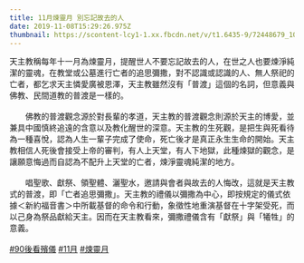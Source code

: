 ```yaml
---
title: 11月煉靈月 別忘記故去的人
date: 2019-11-08T15:29:26.975Z
thumbnail: https://scontent-lcy1-1.xx.fbcdn.net/v/t1.6435-9/72448679_105614190894383_1249887581089300480_n.png?_nc_cat=111&ccb=1-7&_nc_sid=730e14&_nc_ohc=HgMRJWOkKc4AX-C5L0O&_nc_ht=scontent-lcy1-1.xx&oh=00_AT-L9mF-UpazTb0GiCtjAGmxuwf6aNFnu7xXRd9Y_DQN6g&oe=62E6FE76
---
```

天主教稱每年十一月為煉靈月，提醒世人不要忘記故去的人，在世之人也要煉淨純潔的靈魂，在教堂或公墓進行亡者的追思彌撒，對不認識或認識的人、無人祭祀的亡者，都乞求天主憐愛廣被恩澤，天主教雖然沒有「普渡」這個的名詞，但意義與佛教、民間道教的普渡是一樣的。\
\
　　佛教的普渡觀念源於對長輩的孝道，天主教的普渡觀念則源於天主的博愛，並兼具中國慎終追遠的含意以及教化醒世的深意。天主教的生死觀，是把生與死看待為一種喜悅，認為人生一輩子完成了使命，死亡後才是真正永生生命的開始。天主教相信人死後會接受上帝的審判，有人上天堂，有人下地獄，此種煉獄的觀念，是讓願意悔過而自認為不配升上天堂的亡者，煉淨靈魂純潔的地方。\
\
　　唱聖歌、獻祭、領聖體、灑聖水，邀請與會者與故去的人悔改，這就是天主教式的普渡，即「亡者追思彌撒」。天主教的禮儀以彌撒為中心，即按規定的儀式依據＜新約福音書＞中所載基督的命令和行動，象徵性地重演基督在十字架受死，而以己身為祭品獻給天主。因而在天主教看來，彌撒禮儀含有「獻祭」與「犧牲」的意義。\
\
[\#90後看殯儀](https://www.facebook.com/hashtag/90%E5%BE%8C%E7%9C%8B%E6%AE%AF%E5%84%80?__eep__=6&__tn__=*NK*F) [\#11月](https://www.facebook.com/hashtag/11%E6%9C%88?__eep__=6&__tn__=*NK*F) [\#煉靈月](https://www.facebook.com/hashtag/%E7%85%89%E9%9D%88%E6%9C%88?__eep__=6&__tn__=*NK*F)